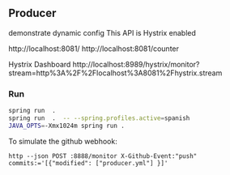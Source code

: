Producer
---------
demonstrate dynamic config 
This API is Hystrix enabled

http://localhost:8081/
http://localhost:8081/counter


Hystrix Dashboard
http://localhost:8989/hystrix/monitor?stream=http%3A%2F%2Flocalhost%3A8081%2Fhystrix.stream


### Run 

```bash
spring run  .
spring run  .  -- --spring.profiles.active=spanish
JAVA_OPTS=-Xmx1024m spring run .
```

To simulate the github webhook:
```
http --json POST :8888/monitor X-Github-Event:"push" commits:='[{"modified": ["producer.yml"] }]'
```
